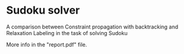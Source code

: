 # Sudoku solver

A comparison between Constraint propagation with backtracking and Relaxation Labeling in the task of solving Sudoku

More info in the "report.pdf" file.
